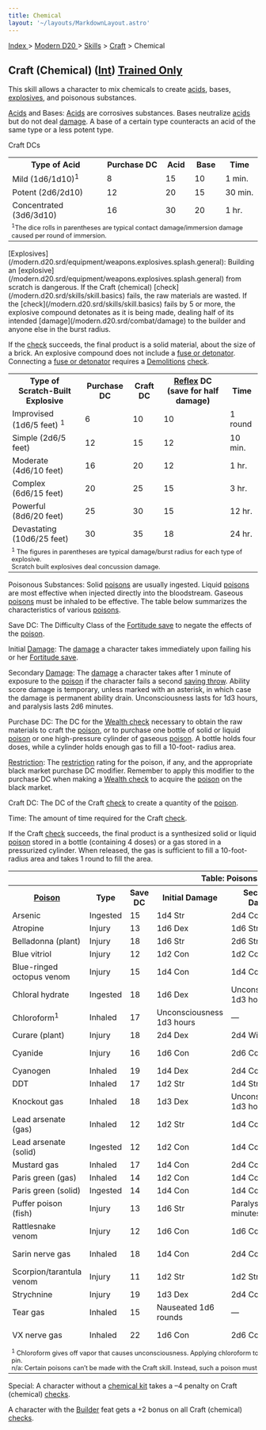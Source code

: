 ```yaml
---
title: Chemical
layout: '~/layouts/MarkdownLayout.astro'
---
```


[ Index ](/) > [ Modern D20 ](/modern.d20.srd) > [Skills](/modern.d20.srd/skills) > [Craft](/modern.d20.srd/skills/craft) > Chemical

## Craft (Chemical) ([Int](/modern.d20.srd/basics/ability.scores)) [Trained Only](/modern.d20.srd/skills/skill.basics)

This skill allows a character to mix chemicals to create
[acids](/modern.d20.srd/environment.hazards/acid), bases,
[explosives](/modern.d20.srd/equipment/weapons.explosives.splash.general), and
poisonous substances.

[Acids](/modern.d20.srd/environment.hazards/acid) and Bases:
[Acids](/modern.d20.srd/environment.hazards/acid) are corrosives substances.
Bases neutralize [acids](/modern.d20.srd/environment.hazards/acid) but do not
deal [damage](/modern.d20.srd/combat/damage). A base of a certain type
counteracts an acid of the same type or a less potent type.

Craft DCs


<table> <tr> <th>Type of Acid</th> <th>Purchase DC</th> <th>Acid</th> <th>Base</th> <th>Time</th> </tr> <tr><td> Mild (1d6/1d10)<sup>1</sup></td><td> 8</td><td> 15</td><td> 10</td><td> 1 min. </td></tr> <tr class="shaded"><td> Potent (2d6/2d10)</td><td> 12</td><td> 20</td><td> 15</td><td> 30 min. </td></tr> <tr><td> Concentrated (3d6/3d10)</td><td> 16</td><td> 30</td><td> 20</td><td> 1 hr. </td></tr> <tr><td colspan="5" style="font-size: .8em; text-align: left"> <sup>1</sup>The dice rolls in parentheses are typical contact damage/immersion damage caused per round of immersion. </td></tr> </table> [Explosives](/modern.d20.srd/equipment/weapons.explosives.splash.general):
Building an
[explosive](/modern.d20.srd/equipment/weapons.explosives.splash.general) from
scratch is dangerous. If the Craft (chemical)
[check](/modern.d20.srd/skills/skill.basics) fails, the raw
materials are wasted. If the
[check](/modern.d20.srd/skills/skill.basics) fails by 5 or more, the
explosive compound detonates as it is being made, dealing half of its intended
[damage](/modern.d20.srd/combat/damage) to the builder and anyone else in the
burst radius.

If the [check](/modern.d20.srd/skills/skill.basics) succeeds, the
final product is a solid material, about the size of a brick. An explosive
compound does not include a [fuse or detonator](/modern.d20.srd/equipment/professional.equipment). Connecting a
[fuse or detonator](/modern.d20.srd/equipment/professional.equipment) requires
a [Demolitions](/modern.d20.srd/skills/demolitions)
[check](/modern.d20.srd/skills/skill.basics).


<table> <tr> <th>Type of Scratch-Built Explosive</th> <th>Purchase DC</th> <th>Craft DC</th> <th><a href="/modern.d20.srd/basics/saving.throws">Reflex</a> DC (save for half damage)</th> <th>Time</th> </tr> <tr><td> Improvised (1d6/5 feet) <sup>1</sup></td><td> 6</td><td> 10</td><td> 10</td><td> 1 round </td></tr> <tr class="shaded"><td> Simple (2d6/5 feet)</td><td> 12</td><td> 15</td><td> 12</td><td> 10 min. </td></tr> <tr><td> Moderate (4d6/10 feet)</td><td> 16</td><td> 20</td><td> 12</td><td> 1 hr. </td></tr> <tr class="shaded"><td> Complex (6d6/15 feet)</td><td> 20</td><td> 25</td><td> 15</td><td> 3 hr. </td></tr> <tr><td> Powerful (8d6/20 feet)</td><td> 25</td><td> 30</td><td> 15</td><td> 12 hr. </td></tr> <tr class="shaded"><td> Devastating (10d6/25 feet)</td><td> 30</td><td> 35</td><td> 18</td><td> 24 hr. </td></tr> <tr><td colspan="5" style="font-size: .8em; text-align: left"><sup>1</sup> The figures in parentheses are typical damage/burst radius for each type of explosive.<br/> Scratch built explosives deal concussion damage. </td></tr> </table>


Poisonous Substances: Solid
[poisons](/modern.d20.srd/environment.hazards/poison) are usually ingested.
Liquid [poisons](/modern.d20.srd/environment.hazards/poison) are most
effective when injected directly into the bloodstream. Gaseous
[poisons](/modern.d20.srd/environment.hazards/poison) must be inhaled to be
effective. The table below summarizes the characteristics of various
[poisons](/modern.d20.srd/environment.hazards/poison).

Save DC: The Difficulty Class of the [Fortitude save](/modern.d20.srd/basics/saving.throws) to negate the effects of the
[poison](/modern.d20.srd/environment.hazards/poison).

Initial [Damage](/modern.d20.srd/combat/damage): The
[damage](/modern.d20.srd/combat/damage) a character takes immediately upon
failing his or her [Fortitude save](/modern.d20.srd/basics/saving.throws).

Secondary [Damage](/modern.d20.srd/combat/damage): The
[damage](/modern.d20.srd/combat/damage) a character takes after 1 minute of
exposure to the [poison](/modern.d20.srd/environment.hazards/poison) if the
character fails a second [saving throw](/modern.d20.srd/basics/saving.throws).
Ability score damage is temporary, unless marked with an asterisk, in which
case the damage is permanent ability drain. Unconsciousness lasts for 1d3
hours, and paralysis lasts 2d6 minutes.

Purchase DC: The DC for the [Wealth check](/modern.d20.srd/wealth/wealth.check) necessary to obtain the raw
materials to craft the [poison](/modern.d20.srd/environment.hazards/poison),
or to purchase one bottle of solid or liquid
[poison](/modern.d20.srd/environment.hazards/poison) or one high-pressure
cylinder of gaseous [poison](/modern.d20.srd/environment.hazards/poison). A
bottle holds four doses, while a cylinder holds enough gas to fill a 10-foot-
radius area.

[Restriction](/modern.d20.srd/equipment/restricted.objects): The
[restriction](/modern.d20.srd/equipment/restricted.objects) rating for the
poison, if any, and the appropriate black market purchase DC modifier.
Remember to apply this modifier to the purchase DC when making a [Wealth check](/modern.d20.srd/wealth/wealth.check) to acquire the
[poison](/modern.d20.srd/environment.hazards/poison) on the black market.

Craft DC: The DC of the Craft
[check](/modern.d20.srd/skills/skill.basics) to create a quantity of
the [poison](/modern.d20.srd/environment.hazards/poison).

Time: The amount of time required for the Craft
[check](/modern.d20.srd/skills/skill.basics).

If the Craft [check](/modern.d20.srd/skills/skill.basics) succeeds,
the final product is a synthesized solid or liquid
[poison](/modern.d20.srd/environment.hazards/poison) stored in a bottle
(containing 4 doses) or a gas stored in a pressurized cylinder. When released,
the gas is sufficient to fill a 10-foot-radius area and takes 1 round to fill
the area.


<table> <tr><th colspan="9">Table: Poisons</th></tr> <th><a href="/modern.d20.srd/environment.hazards/poison">Poison</a></th> <th>Type</th> <th>Save DC</th> <th>Initial Damage</th> <th>Secondary Damage</th> <th>Purchase DC</th> <th>Restriction</th> <th>Craft DC</th> <th>Time</th> <tr><td> Arsenic</td><td> Ingested</td><td> 15</td><td> 1d4 Str</td><td> 2d4 Con</td><td> 9</td><td> Res (+2)</td><td> 24</td><td> 4 hr. </td></tr> <tr class="shaded"><td> Atropine</td><td> Injury</td><td> 13</td><td> 1d6 Dex</td><td> 1d6 Str</td><td> 3</td><td> Res (+2)</td><td> 14</td><td> 1 hr. </td></tr> <tr><td> Belladonna (plant)</td><td> Injury</td><td> 18</td><td> 1d6 Str</td><td> 2d6 Str</td><td> 14</td><td> Lic (+1)</td><td> n/a</td><td> n/a </td></tr> <tr class="shaded"><td> Blue vitriol</td><td> Injury</td><td> 12</td><td> 1d2 Con</td><td> 1d2 Con</td><td> 3</td><td> Res (+2)</td><td> 9</td><td> 1 hr. </td></tr> <tr><td> Blue-ringed octopus venom</td><td> Injury</td><td> 15</td><td> 1d4 Con</td><td> 1d4 Con</td><td> 14</td><td> Lic (+1)</td><td> n/a</td><td> n/a </td></tr> <tr class="shaded"><td> Chloral hydrate</td><td> Ingested</td><td> 18</td><td> 1d6 Dex</td><td> Unconsciousness 1d3 hours</td><td> 12</td><td> Res (+2)</td><td> 28</td><td> 8 hr. </td></tr> <tr><td> Chloroform<sup>1</sup></td><td> Inhaled</td><td> 17</td><td> Unconsciousness 1d3 hours</td><td> —</td><td> 9</td><td> Res (+2)</td><td> 24</td><td> 4 hr. </td></tr> <tr class="shaded"><td> Curare (plant)</td><td> Injury</td><td> 18</td><td> 2d4 Dex</td><td> 2d4 Wis</td><td> 15</td><td> Res (+2)</td><td> n/a</td><td> n/a </td></tr> <tr><td> Cyanide</td><td> Injury</td><td> 16</td><td> 1d6 Con</td><td> 2d6 Con</td><td> 15</td><td> Mil (+3)</td><td> 31</td><td> 15 hr. </td></tr> <tr class="shaded"><td> Cyanogen</td><td> Inhaled</td><td> 19</td><td> 1d4 Dex</td><td> 2d4 Con</td><td> 12</td><td> Mil (+3)</td><td> 28</td><td> 8 hr. </td></tr> <tr><td> DDT</td><td> Inhaled</td><td> 17</td><td> 1d2 Str</td><td> 1d4 Str</td><td> 9</td><td> Lic (+1)</td><td> 20</td><td> 4 hr. </td></tr> <tr class="shaded"><td> Knockout gas</td><td> Inhaled</td><td> 18</td><td> 1d3 Dex</td><td> Unconsciousness 1d3 hours</td><td> 12</td><td> Res (+2)</td><td> 26</td><td> 8 hr. </td></tr> <tr><td> Lead arsenate (gas)</td><td> Inhaled</td><td> 12</td><td> 1d2 Str</td><td> 1d4 Con</td><td> 6</td><td> Res (+2)</td><td> 17</td><td> 2 hr. </td></tr> <tr class="shaded"><td> Lead arsenate (solid)</td><td> Ingested</td><td> 12</td><td> 1d2 Con</td><td> 1d4 Con</td><td> 6</td><td> Res (+2)</td><td> 18</td><td> 2 hr. </td></tr> <tr><td> Mustard gas</td><td> Inhaled</td><td> 17</td><td> 1d4 Con</td><td> 2d4 Con</td><td> 12</td><td> Mil (+3)</td><td> 26</td><td> 8 hr. </td></tr> <tr class="shaded"><td> Paris green (gas)</td><td> Inhaled</td><td> 14</td><td> 1d2 Con</td><td> 1d4 Con</td><td> 9</td><td> Res (+2)</td><td> 20</td><td> 4 hr. </td></tr> <tr><td> Paris green (solid)</td><td> Ingested</td><td> 14</td><td> 1d4 Con</td><td> 1d4 Con</td><td> 9</td><td> Res (+2)</td><td> 24</td><td> 4 hr. </td></tr> <tr class="shaded"><td> Puffer poison (fish)</td><td> Injury</td><td> 13</td><td> 1d6 Str</td><td> Paralysis 2d6 minutes</td><td> 13</td><td> Lic (+1)</td><td> n/a</td><td> n/a </td></tr> <tr><td> Rattlesnake venom</td><td> Injury</td><td> 12</td><td> 1d6 Con</td><td> 1d6 Con</td><td> 12</td><td> Lic (+1)</td><td> n/a</td><td> n/a </td></tr> <tr class="shaded"><td> Sarin nerve gas</td><td> Inhaled</td><td> 18</td><td> 1d4 Con</td><td> 2d4 Con</td><td> 15</td><td> Illegal (+4)</td><td> 30</td><td> 15 hr. </td></tr> <tr><td> Scorpion/tarantula venom</td><td> Injury</td><td> 11</td><td> 1d2 Str</td><td> 1d2 Str</td><td> 12</td><td> Lic (+1)</td><td> n/a</td><td> n/a </td></tr> <tr class="shaded"><td> Strychnine</td><td> Injury</td><td> 19</td><td> 1d3 Dex</td><td> 2d4 Con</td><td> 9</td><td> Res (+2)</td><td> 23</td><td> 4 hr. </td></tr> <tr><td> Tear gas</td><td> Inhaled</td><td> 15</td><td> Nauseated 1d6 rounds</td><td> —</td><td> 9</td><td> Res (+2)</td><td> 21</td><td> 4 hr. </td></tr> <tr class="shaded"><td> VX nerve gas</td><td> Inhaled</td><td> 22</td><td> 1d6 Con</td><td> 2d6 Con</td><td> 21</td><td> Illegal (+4)</td><td> 42</td><td> 48 hr. </td></tr> <tr><td colspan="9" style="font-size: .8em; text-align: left"> <sup>1</sup> Chloroform gives off vapor that causes unconsciousness. Applying chloroform to an unwilling subject requires a successful grapple check and pin. <br/> n/a: Certain poisons can’t be made with the Craft skill. Instead, such a poison must be obtained by extracting it from the creature in question. </td></tr></table>


Special: A character without a [chemical kit](/modern.d20.srd/equipment/professional.equipment) takes a –4 penalty on
Craft (chemical) [checks](/modern.d20.srd/skills/skill.basics).

A character with the [Builder](/modern.d20.srd/feats/builder) feat gets a +2
bonus on all Craft (chemical)
[checks](/modern.d20.srd/skills/skill.basics).

